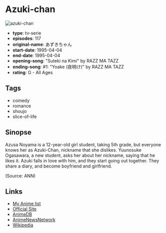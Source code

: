 # Azuki-chan

![azuki-chan](https://cdn.myanimelist.net/images/anime/7/10653.jpg)

-   **type**: tv-serie
-   **episodes**: 117
-   **original-name**: あずきちゃん
-   **start-date**: 1995-04-04
-   **end-date**: 1995-04-04
-   **opening-song**: "Suteki na Kimi" by RAZZ MA TAZZ
-   **ending-song**: #1: "Yoake (夜明け)" by RAZZ MA TAZZ
-   **rating**: G - All Ages

## Tags

-   comedy
-   romance
-   shoujo
-   slice-of-life

## Sinopse

Azusa Noyama is a 12-year-old girl student, taking 5th grade, but everyone knows her as Azuki-Chan, nickname that she dislikes. Yuunosuke Ogasawara, a new student, asks her about her nickname, saying that he likes it. Azuki falls in love with him, and they start going out together. They share a diary, and become boyfriend and girlfriend.

(Source: ANN)

## Links

-   [My Anime list](https://myanimelist.net/anime/1893/Azuki-chan)
-   [Official Site](http://www.madhouse.co.jp/works/1997-1994/works_tv_azukichan.html)
-   [AnimeDB](http://anidb.info/perl-bin/animedb.pl?show=anime&aid=3078)
-   [AnimeNewsNetwork](http://www.animenewsnetwork.com/encyclopedia/anime.php?id=1189)
-   [Wikipedia](http://en.wikipedia.org/wiki/Azuki-chan)
